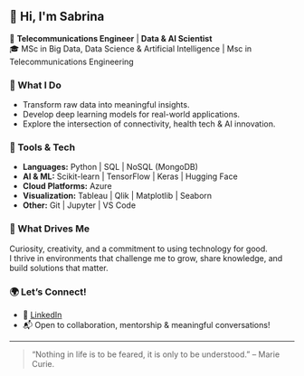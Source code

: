 ## 👋 Hi, I'm Sabrina

📡 **Telecommunications Engineer** | **Data & AI Scientist**  
🎓 MSc in Big Data, Data Science & Artificial Intelligence | Msc in Telecommunications Engineering

### 💼 What I Do
- Transform raw data into meaningful insights.
- Develop deep learning models for real-world applications.  
- Explore the intersection of connectivity, health tech & AI innovation.  
 
### 🧰 Tools & Tech
- **Languages:** Python | SQL | NoSQL (MongoDB)  
- **AI & ML:** Scikit-learn | TensorFlow | Keras | Hugging Face  
- **Cloud Platforms:** Azure  
- **Visualization:** Tableau | Qlik | Matplotlib | Seaborn  
- **Other:** Git | Jupyter | VS Code

### 🧠 What Drives Me
Curiosity, creativity, and a commitment to using technology for good.  
I thrive in environments that challenge me to grow, share knowledge, and build solutions that matter.

### 🌍 Let’s Connect!
- 💼 [LinkedIn](https://www.linkedin.com/in/sabrina-strazzeri/)  
- 📬 Open to collaboration, mentorship & meaningful conversations!

---

> “Nothing in life is to be feared, it is only to be understood.” – Marie Curie.

<!-- GitHub Profile Stats (Optional) -->
<!--
![Sabrina's GitHub stats](https://github-readme-stats.vercel.app/api?username=SabriStrazzeri&show_icons=true&theme=radical)
![Top Langs](https://github-readme-stats.vercel.app/api/top-langs/?username=SabriStrazzeri&layout=compact&theme=radical)
-->
